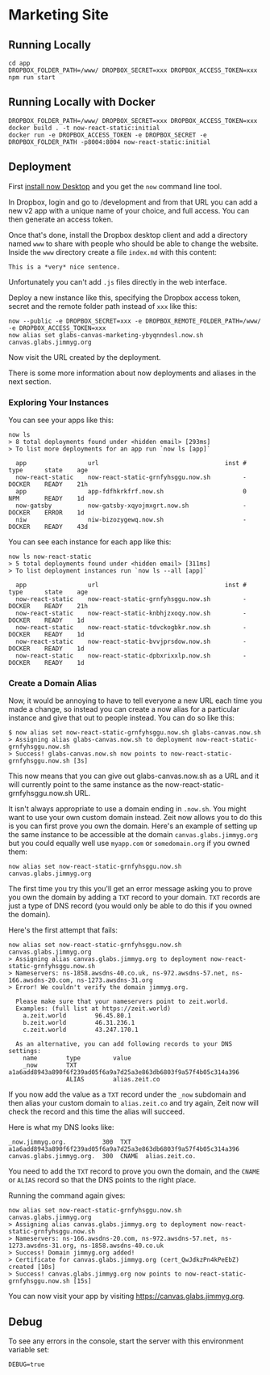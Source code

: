# Marketing Site

## Running Locally

```
cd app
DROPBOX_FOLDER_PATH=/www/ DROPBOX_SECRET=xxx DROPBOX_ACCESS_TOKEN=xxx npm run start
```

## Running Locally with Docker

```
DROPBOX_FOLDER_PATH=/www/ DROPBOX_SECRET=xxx DROPBOX_ACCESS_TOKEN=xxx docker build . -t now-react-static:initial
docker run -e DROPBOX_ACCESS_TOKEN -e DROPBOX_SECRET -e DROPBOX_FOLDER_PATH -p8004:8004 now-react-static:initial
```

## Deployment

First [install now Desktop](https://zeit.co/download) and you get the `now` command line tool.

In Dropbox, login and go to /development and from that URL you can add a new v2 app with a unique name of your choice, and full access. You can then generate an access token.

Once that's done, install the Dropbox desktop client and add a directory named `www` to share with people who should be able to change the website. Inside the `www` directory create a file `index.md` with this content:

```
This is a *very* nice sentence.
```

Unfortunately you can't add `.js` files directly in the web interface.

Deploy a new instance like this, specifying the Dropbox access token, secret and the remote folder path instead of `xxx` like this:

```
now --public -e DROPBOX_SECRET=xxx -e DROPBOX_REMOTE_FOLDER_PATH=/www/ -e DROPBOX_ACCESS_TOKEN=xxx
now alias set glabs-canvas-marketing-ybyqnndesl.now.sh canvas.glabs.jimmyg.org
```

Now visit the URL created by the deployment.

There is some more information about now deployments and aliases in the next section.

### Exploring Your Instances

You can see your apps like this:

```
now ls
> 8 total deployments found under <hidden email> [293ms]
> To list more deployments for an app run `now ls [app]`

  app                 url                                   inst #    type      state    age
  now-react-static    now-react-static-grnfyhsggu.now.sh         -    DOCKER    READY    21h
  app                 app-fdfhkrkfrf.now.sh                      0    NPM       READY    1d
  now-gatsby          now-gatsby-xqyojmxgrt.now.sh               -    DOCKER    ERROR    1d
  niw                 niw-bizozygewq.now.sh                      -    DOCKER    READY    43d

```

You can see each instance for each app like this:

```
now ls now-react-static
> 5 total deployments found under <hidden email> [311ms]
> To list deployment instances run `now ls --all [app]`

  app                 url                                   inst #    type      state    age
  now-react-static    now-react-static-grnfyhsggu.now.sh         -    DOCKER    READY    21h
  now-react-static    now-react-static-knbhjzxoqy.now.sh         -    DOCKER    READY    1d
  now-react-static    now-react-static-tdvckogbkr.now.sh         -    DOCKER    READY    1d
  now-react-static    now-react-static-bvvjprsdow.now.sh         -    DOCKER    READY    1d
  now-react-static    now-react-static-dpbxrixxlp.now.sh         -    DOCKER    READY    1d
```

### Create a Domain Alias

Now, it would be annoying to have to tell everyone a new URL each time you made a change, so instead you can create a now alias for a particular instance and give that out to people instead. You can do so like this:

```
$ now alias set now-react-static-grnfyhsggu.now.sh glabs-canvas.now.sh
> Assigning alias glabs-canvas.now.sh to deployment now-react-static-grnfyhsggu.now.sh
> Success! glabs-canvas.now.sh now points to now-react-static-grnfyhsggu.now.sh [3s]
```

This now means that you can give out glabs-canvas.now.sh as a URL and it will currently point to the same instance as the now-react-static-grnfyhsggu.now.sh  URL.

It isn't always appropriate to use a domain ending in `.now.sh`. You might want to use your own custom domain instead. Zeit now allows you to do this is you can first prove you own the domain. Here's an example of setting up the same instance to be accessible at the domain `canvas.glabs.jimmyg.org` but you could equally well use `myapp.com` or `somedomain.org` if you owned them:

```
now alias set now-react-static-grnfyhsggu.now.sh canvas.glabs.jimmyg.org
```

The first time you try this you'll get an error message asking you to prove you
own the domain by adding a `TXT` record to your domain. `TXT` records are just
a type of DNS record (you would only be able to do this if you owned the
domain).

Here's the first attempt that fails:

```
now alias set now-react-static-grnfyhsggu.now.sh canvas.glabs.jimmyg.org
> Assigning alias canvas.glabs.jimmyg.org to deployment now-react-static-grnfyhsggu.now.sh
> Nameservers: ns-1858.awsdns-40.co.uk, ns-972.awsdns-57.net, ns-166.awsdns-20.com, ns-1273.awsdns-31.org
> Error! We couldn't verify the domain jimmyg.org.

  Please make sure that your nameservers point to zeit.world.
  Examples: (full list at https://zeit.world)
    a.zeit.world        96.45.80.1
    b.zeit.world        46.31.236.1
    c.zeit.world        43.247.170.1

  As an alternative, you can add following records to your DNS settings:
    name        type         value
    _now        TXT          a1a6add8943a890f6f239ad05f6a9a7d25a3e863db6803f9a57f4b05c314a396
                ALIAS        alias.zeit.co
```

If you now add the value as a `TXT` record under the `_now` subdomain and then alias your custom domain to `alias.zeit.co` and try again, Zeit now will check the record and this time the alias will succeed.

Here is what my DNS looks like:

```
_now.jimmyg.org.          300  TXT    a1a6add8943a890f6f239ad05f6a9a7d25a3e863db6803f9a57f4b05c314a396
canvas.glabs.jimmyg.org.  300  CNAME  alias.zeit.co.
```

You need to add the `TXT` record to prove you own the domain, and the `CNAME` or `ALIAS` record so that the DNS points to the right place.

Running the command again gives:

```
now alias set now-react-static-grnfyhsggu.now.sh canvas.glabs.jimmyg.org
> Assigning alias canvas.glabs.jimmyg.org to deployment now-react-static-grnfyhsggu.now.sh
> Nameservers: ns-166.awsdns-20.com, ns-972.awsdns-57.net, ns-1273.awsdns-31.org, ns-1858.awsdns-40.co.uk
> Success! Domain jimmyg.org added!
> Certificate for canvas.glabs.jimmyg.org (cert_QwJdkzPn4kPeEbZ) created [10s]
> Success! canvas.glabs.jimmyg.org now points to now-react-static-grnfyhsggu.now.sh [15s]
```

You can now visit your app by visiting https://canvas.glabs.jimmyg.org.

## Debug

To see any errors in the console, start the server with this environment variable set:

```
DEBUG=true
```
